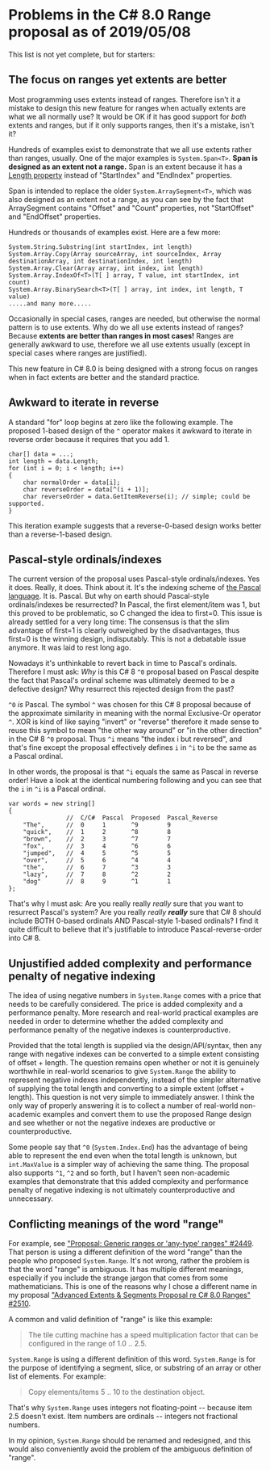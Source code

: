 # Problems in the C# 8.0 Range proposal as of 2019/05/08

This list is not yet complete, but for starters:

## The focus on ranges yet extents are better
Most programming uses extents instead of ranges.  Therefore isn't it a mistake to design this new feature for ranges when actually extents are what we all normally use?   It would be OK if it has good support for _both_ extents and ranges, but if it only supports ranges, then it's a mistake, isn't it?

Hundreds of examples exist to demonstrate that we all use extents rather than ranges, usually.   One of the major examples is `System.Span<T>`.   **Span is designed as an extent not a range.**  Span is an extent because it has a [Length property](https://docs.microsoft.com/en-us/dotnet/api/system.span-1.length) instead of "StartIndex" and "EndIndex" properties.

Span is intended to replace the older `System.ArraySegment<T>`, which was also designed as an extent not a range, as you can see by the fact that ArraySegment contains "Offset" and "Count" properties, not "StartOffset" and "EndOffset" properties.

Hundreds or thousands of examples exist.  Here are a few more:
```
System.String.Substring(int startIndex, int length)
System.Array.Copy(Array sourceArray, int sourceIndex, Array destinationArray, int destinationIndex, int length)
System.Array.Clear(Array array, int index, int length)
System.Array.IndexOf<T>(T[ ] array, T value, int startIndex, int count)
System.Array.BinarySearch<T>(T[ ] array, int index, int length, T value)
.....and many more.....
```

Occasionally in special cases, ranges are needed, but otherwise the normal pattern is to use extents.
Why do we all use extents instead of ranges?  Because **extents are better than ranges in most cases!**   Ranges are generally awkward to use, therefore we all use extents usually (except in special cases where ranges are justified).

This new feature in C# 8.0 is being designed with a strong focus on ranges when in fact extents are better and the standard practice. 


## Awkward to iterate in reverse
A standard "for" loop begins at zero like the following example.  The proposed 1-based design of the `^` operator makes it awkward to iterate in reverse order because it requires that you add 1.
```
char[] data = ...;
int length = data.Length;
for (int i = 0; i < length; i++)
{
    char normalOrder = data[i];
    char reverseOrder = data[^(i + 1)];
    char reverseOrder = data.GetItemReverse(i); // simple; could be supported.
}
```
This iteration example suggests that a reverse-0-based design works better than a reverse-1-based design.


## Pascal-style ordinals/indexes
The current version of the proposal uses Pascal-style ordinals/indexes.  Yes it does.  Really, it does.  Think about it.  It's the indexing scheme of [the Pascal language](https://en.wikipedia.org/wiki/Pascal_(programming_language)).  It is.  Pascal.  But why on earth should Pascal-style ordinals/indexes be resurrected?  In Pascal, the first element/item was 1, but this proved to be problematic, so C changed the idea to first=0.  This issue is already settled for a very long time:  The consensus is that the slim advantage of first=1 is clearly outweighed by the disadvantages, thus first=0 is the winning design, indisputably.  This is not a debatable issue anymore.  It was laid to rest long ago.

Nowadays it's unthinkable to revert back in time to Pascal's ordinals.  Therefore I must ask:  _Why_ is this C# 8 `^0` proposal based on Pascal despite the fact that Pascal's ordinal scheme was ultimately deemed to be a defective design?  Why resurrect this rejected design from the past?

`^0` _is_ Pascal.  The symbol `^` was chosen for this C# 8 proposal because of the approximate similarity in meaning with the normal Exclusive-Or operator `^`.  XOR is kind of like saying "invert" or "reverse" therefore it made sense to reuse this symbol to mean "the other way around" or "in the other direction" in the C# 8 `^0` proposal.  Thus `^i` means "the index i but reversed", and that's fine except the proposal effectively defines `i` in `^i` to be the same as a Pascal ordinal.

In other words, the proposal is that `^i` equals the same as Pascal in reverse order!  Have a look at the identical numbering following and you can see that the `i` in `^i` is a Pascal ordinal.
```
var words = new string[]
{
                //  C/C#  Pascal  Proposed  Pascal_Reverse 
    "The",      //  0     1       ^9        9
    "quick",    //  1     2       ^8        8
    "brown",    //  2     3       ^7        7
    "fox",      //  3     4       ^6        6
    "jumped",   //  4     5       ^5        5
    "over",     //  5     6       ^4        4
    "the",      //  6     7       ^3        3
    "lazy",     //  7     8       ^2        2
    "dog"       //  8     9       ^1        1
};
```

That's why I must ask:  Are you really really _really_ sure that you want to resurrect Pascal's system?  Are you really _really_ **_really_** sure that C# 8 should include BOTH 0-based ordinals AND Pascal-style 1-based ordinals?  I find it quite difficult to believe that it's justifiable to introduce Pascal-reverse-order into C# 8. 


## Unjustified added complexity and performance penalty of negative indexing
The idea of using negative numbers in `System.Range` comes with a price that needs to be carefully considered.  The price is added complexity and a performance penalty.  More research and real-world practical examples are needed in order to determine whether the added complexity and performance penalty of the negative indexes is counterproductive.  

Provided that the total length is supplied via the design/API/syntax, then any range with negative indexes can be converted to a simple extent consisting of offset + length.  The question remains open whether or not it is genuinely worthwhile in real-world scenarios to give `System.Range` the ability to represent negative indexes independently, instead of the simpler alternative of supplying the total length and converting to a simple extent (offset + length).  This question is not very simple to immediately answer.  I think the only way of properly answering it is to collect a number of real-world non-academic examples and convert them to use the proposed Range design and see whether or not the negative indexes are productive or counterproductive.

Some people say that `^0` (`System.Index.End`) has the advantage of being able to represent the end even when the total length is unknown, but `int.MaxValue` is a simpler way of achieving the same thing.  The proposal also supports `^1`, `^2` and so forth, but I haven't seen non-academic examples that demonstrate that this added complexity and performance penalty of negative indexing is not ultimately counterproductive and unnecessary.


## Conflicting meanings of the word "range"
For example, see ["Proposal: Generic ranges or 'any-type' ranges" #2449](https://github.com/dotnet/csharplang/issues/2449).  That person is using a different definition of the word "range" than the people who proposed `System.Range`.  It's not wrong, rather the problem is that the word "range" is ambiguous.  It has multiple different meanings, especially if you include the strange jargon that comes from some mathematicians.  This is one of the reasons why I chose a different name in my proposal ["Advanced Extents & Segments Proposal re C# 8.0 Ranges" #2510](https://github.com/dotnet/csharplang/issues/2510).

A common and valid definition of "range" is like this example:  
> The tile cutting machine has a speed multiplication factor that can be configured in the range of 1.0 .. 2.5.

`System.Range` is using a different definition of this word.  `System.Range` is for the purpose of identifying a segment, slice, or substring of an array or other list of elements.  For example:  
> Copy elements/items 5 .. 10 to the destination object.  

That's why `System.Range` uses integers not floating-point -- because item 2.5 doesn't exist.  Item numbers are ordinals -- integers not fractional numbers.

In my opinion, `System.Range` should be renamed and redesigned, and this would also conveniently avoid the problem of the ambiguous definition of "range".



